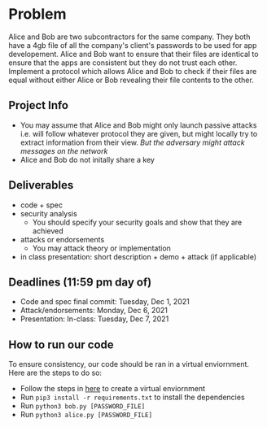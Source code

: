 # Problem 

Alice and Bob are two subcontractors for the same company. They both have a 4gb file of all the company's client's passwords to be used for app developement. Alice and Bob want to ensure that their files are identical to ensure that the apps are consistent but they do not trust each other. Implement a protocol which allows Alice and Bob to check if their files are equal without either Alice or Bob revealing their file contents to the other. 

## Project Info

- You may assume that Alice and Bob might only launch passive attacks i.e. will follow whatever protocol they are given, but might locally try to extract information from their view. *But the adversary might attack messages on the network*
- Alice and Bob do not initally share a key

## Deliverables
- code + spec
- security analysis
  - You should specify your security goals and show that they are achieved
- attacks or endorsements
  - You may attack theory or implementation
- in class presentation: short description + demo + attack (if applicable)

## Deadlines (11:59 pm day of)
- Code and spec final commit: Tuesday, Dec 1, 2021
- Attack/endorsements: Monday, Dec 6, 2021
- Presentation: In-class: Tuesday, Dec 7, 2021

## How to run our code

To ensure consistency, our code should be ran in a virtual enviornment. Here are the steps to do so: 

- Follow the steps in [here](https://packaging.python.org/guides/installing-using-pip-and-virtual-environments/) to create a virtual enviornment
- Run ```pip3 install -r requirements.txt``` to install the dependencies
- Run ```python3 bob.py [PASSWORD_FILE]```
- Run ```python3 alice.py [PASSWORD_FILE]```
